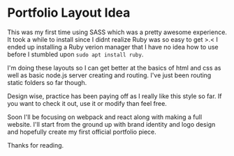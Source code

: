 # Portfolio Layout Idea

This was my first time using SASS which was a pretty awesome experience. It took a while to install since I didnt realize Ruby was so easy to get >.<
I ended up installing a Ruby verion manager that I have no idea how to use before I stumbled upon `sudo apt install ruby`.

I'm doing these layouts so I can get better at the basics of html and css as well as basic node.js server creating and routing. I've just been routing static folders so far though.

Design wise, practice has been paying off as I really like this style so far. If you want to check it out, use it or modify than feel free. 

Soon I'll be focusing on webpack and react along with making a full website. I'll start from the ground up with brand identity and logo design and hopefully create my first official portfolio piece. 

Thanks for reading.

